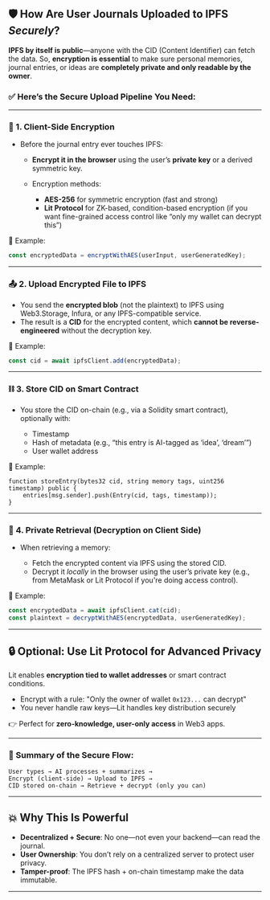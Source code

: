 ## 🛡️ How Are User Journals Uploaded to IPFS *Securely*?

**IPFS by itself is public**—anyone with the CID (Content Identifier) can fetch the data. So, **encryption is essential** to make sure personal memories, journal entries, or ideas are **completely private and only readable by the owner**.

### ✅ Here’s the Secure Upload Pipeline You Need:

---

### 🔐 1. **Client-Side Encryption**

* Before the journal entry ever touches IPFS:

  * **Encrypt it in the browser** using the user’s **private key** or a derived symmetric key.
  * Encryption methods:

    * **AES-256** for symmetric encryption (fast and strong)
    * **Lit Protocol** for ZK-based, condition-based encryption (if you want fine-grained access control like “only my wallet can decrypt this”)

🧠 Example:

```js
const encryptedData = encryptWithAES(userInput, userGeneratedKey);
```

---

### 📤 2. **Upload Encrypted File to IPFS**

* You send the **encrypted blob** (not the plaintext) to IPFS using Web3.Storage, Infura, or any IPFS-compatible service.
* The result is a **CID** for the encrypted content, which **cannot be reverse-engineered** without the decryption key.

🧠 Example:

```js
const cid = await ipfsClient.add(encryptedData);
```

---

### ⛓️ 3. **Store CID on Smart Contract**

* You store the CID on-chain (e.g., via a Solidity smart contract), optionally with:

  * Timestamp
  * Hash of metadata (e.g., “this entry is AI-tagged as ‘idea’, ‘dream’”)
  * User wallet address

🧠 Example:

```solidity
function storeEntry(bytes32 cid, string memory tags, uint256 timestamp) public {
    entries[msg.sender].push(Entry(cid, tags, timestamp));
}
```

---

### 🔑 4. **Private Retrieval (Decryption on Client Side)**

* When retrieving a memory:

  * Fetch the encrypted content via IPFS using the stored CID.
  * Decrypt it *locally* in the browser using the user’s private key (e.g., from MetaMask or Lit Protocol if you're doing access control).

🧠 Example:

```js
const encryptedData = await ipfsClient.cat(cid);
const plaintext = decryptWithAES(encryptedData, userGeneratedKey);
```

---

## 🔒 Optional: Use Lit Protocol for Advanced Privacy

Lit enables **encryption tied to wallet addresses** or smart contract conditions.

* Encrypt with a rule: "Only the owner of wallet `0x123...` can decrypt"
* You never handle raw keys—Lit handles key distribution securely

👉 Perfect for **zero-knowledge, user-only access** in Web3 apps.

---

### 🧠 Summary of the Secure Flow:

```text
User types → AI processes + summarizes →
Encrypt (client-side) → Upload to IPFS →
CID stored on-chain → Retrieve + decrypt (only you can)
```

---

## 💥 Why This Is Powerful

* **Decentralized + Secure**: No one—not even your backend—can read the journal.
* **User Ownership**: You don’t rely on a centralized server to protect user privacy.
* **Tamper-proof**: The IPFS hash + on-chain timestamp make the data immutable.

---
